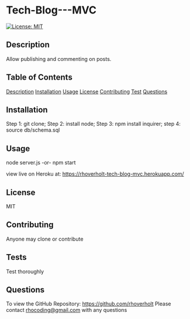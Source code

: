 # Tech-Blog---MVC

[![License: MIT](https://img.shields.io/badge/License-MIT-yellow.svg)](https://opensource.org/licenses/MIT)

## Description <a id="description"></a>

Allow publishing and commenting on posts.

## Table of Contents

[Description](#description)
[Installation](#installation)
[Usage](#usage)
[License](#license)
[Contributing](#contributing)
[Test](#tests)
[Questions](#questions)

## Installation <a id="installation"></a>

Step 1: git clone; Step 2: install node; Step 3: npm install inquirer; step 4: source db/schema.sql

## Usage <a id="usage"></a>

node server.js -or- npm start

view live on Heroku at: https://rhoverholt-tech-blog-mvc.herokuapp.com/

## License <a id="license"></a>

MIT

## Contributing <a id="contributing"></a>

Anyone may clone or contribute

## Tests <a id="tests"></a>

Test thoroughly

## Questions <a id="questions"></a>

To view the GitHub Repository: https://github.com/rhoverholt
Please contact rhocoding@gmail.com with any questions
